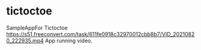 # tictoctoe
SampleAppFor Tictoctoe
https://s51.freeconvert.com/task/611fe0918c32970012cbb8b7/VID_20210820_222935.mp4 App running video. 

